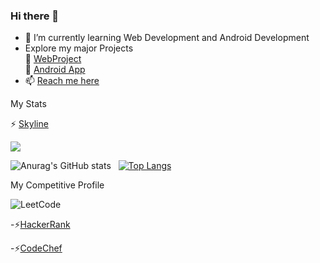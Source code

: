 ### Hi there 👋
- 🌱 I’m currently learning Web Development and Android Development
- Explore my major Projects  
🔭   [WebProject](https://github.com/saikiranreddyappidi/WebProject)   
🔭   [Android App](https://github.com/saikiranreddyappidi/Calculator)
- 📫 [Reach me here](https://saikiranreddyappidi.github.io/WebProject/)
<!--
**saikiranreddyappidi/saikiranreddyappidi** is a ✨ _special_ ✨ repository because its `README.md` (this file) appears on your GitHub profile.

Here are some ideas to get you started:

- 🔭 I’m currently working on ...
- 🌱 I’m currently learning ...
- 👯 I’m looking to collaborate on ...
- 🤔 I’m looking for help with ...
- 💬 Ask me about ...
- 📫 How to reach me: ...
- 😄 Pronouns: ...
- ⚡ Fun fact: ...
-->
My Stats

⚡ [Skyline](https://skyline.github.com/saikiranreddyappidi/2022)

![](https://komarev.com/ghpvc/?username=saikiranreddyappidi&color=blueviolet)

![Anurag's GitHub stats](https://github-readme-stats.vercel.app/api?username=saikiranreddyappidi&show_icons=true&theme=radical) &nbsp;
[![Top Langs](https://github-readme-stats.vercel.app/api/top-langs/?username=saikiranreddyappidi&layout=compact)](https://github.com/anuraghazra/github-readme-stats)

My Competitive Profile

![[LeetCode](https://www.leetcode.com/saikiranreddyappidi)](https://leetcard.jacoblin.cool/saikiranreddyappidi?theme=dark&ext=contest)

-⚡[HackerRank](https://www.hackerrank.com/saikiranreddya)

-⚡[CodeChef](https://www.codechef.com/users/saikiranreddya) 

